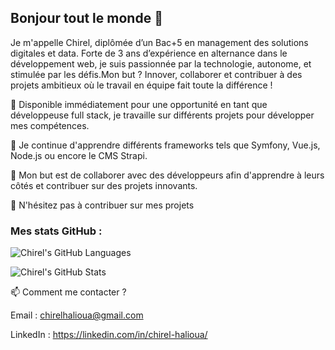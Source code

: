 ## Bonjour tout le monde 👋

Je m'appelle Chirel, diplômée d’un Bac+5 en management des solutions digitales et data. Forte de 3 ans d’expérience en alternance dans le développement web, je suis passionnée par la technologie, autonome, et stimulée par les défis.Mon but ? Innover, collaborer et contribuer à des projets ambitieux où le travail en équipe fait toute la différence !

🔭 Disponible immédiatement pour une opportunité en tant que développeuse full stack, je travaille sur différents projets pour développer mes compétences.

🌱 Je continue d'apprendre différents frameworks tels que Symfony, Vue.js, Node.js ou encore le CMS Strapi.

👯 Mon but est de collaborer avec des développeurs afin d'apprendre à leurs côtés et contribuer sur des projets innovants.

💬 N'hésitez pas à contribuer sur mes projets

### Mes stats GitHub :

![Chirel's GitHub Languages](https://github-readme-stats.vercel.app/api/top-langs/?username=chirelhalioua&show_icons=true&hide_title=true&layout=compact)

![Chirel's GitHub Stats](https://github-readme-stats.vercel.app/api?username=chirelhalioua&show_icons=true&hide_title=true)



📫 Comment me contacter ?

Email : chirelhalioua@gmail.com

LinkedIn : https://linkedin.com/in/chirel-halioua/


